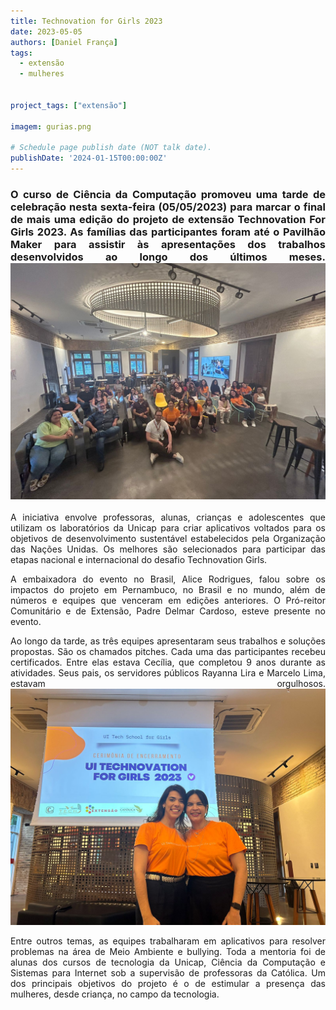 ```yaml
---
title: Technovation for Girls 2023
date: 2023-05-05
authors: [Daniel França]
tags:
  - extensão
  - mulheres


project_tags: ["extensão"]

imagem: gurias.png

# Schedule page publish date (NOT talk date).
publishDate: '2024-01-15T00:00:00Z'
---
```


<h3 align="justify">
    O curso de Ciência da Computação promoveu uma tarde de celebração nesta sexta-feira (05/05/2023) para marcar o final de mais uma edição do projeto de extensão Technovation For Girls 2023. As famílias das participantes foram até o Pavilhão Maker para assistir às apresentações dos trabalhos desenvolvidos ao longo dos últimos meses. 
    <img src="gurias.jpeg" alt="Gurias"> </h3> 

<p align="justify">
    A iniciativa envolve professoras, alunas, crianças e adolescentes que utilizam os laboratórios da Unicap para criar aplicativos voltados para os objetivos de desenvolvimento sustentável estabelecidos pela Organização das Nações Unidas. Os melhores são selecionados para participar das etapas nacional e internacional do desafio Technovation Girls. </p>

<p align="justify">
    A embaixadora do evento no Brasil, Alice Rodrigues, falou sobre os impactos do projeto em Pernambuco, no Brasil e no mundo, além de números e equipes que venceram em edições anteriores. O Pró-reitor Comunitário e de Extensão, Padre Delmar Cardoso, esteve presente no evento. </p>

<p align="justify">
    Ao longo da tarde, as três equipes apresentaram seus trabalhos e soluções propostas. São os chamados pitches. Cada uma das participantes recebeu certificados. Entre elas estava Cecília, que completou 9 anos durante as atividades. Seus pais, os servidores públicos Rayanna Lira e Marcelo Lima, estavam orgulhosos. 
    <img src="prof.jpeg" alt="professoras liliane e andrea"> </p> 

<p align="justify"> 
    Entre outros temas, as equipes trabalharam em aplicativos para resolver problemas na área de Meio Ambiente e bullying. Toda a mentoria foi de alunas dos cursos de tecnologia da Unicap, Ciência da Computação e Sistemas para Internet sob a supervisão de professoras da Católica. Um dos principais objetivos do projeto é o de estimular a presença das mulheres, desde criança, no campo da tecnologia. </p> 
